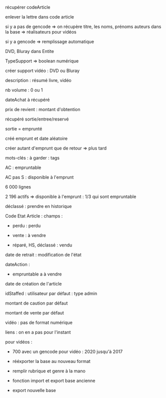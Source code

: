 récupérer codeArticle

enlever la lettre dans code article

si y a pas de gencode => on récupère titre, les noms, prénoms auteurs dans la base => réalisateurs pour vidéos

si y a gencode => remplissage automatique



DVD, Bluray dans Entite

TypeSupport => boolean numérique

créer support vidéo : DVD ou Bluray

description : résumé livre, vidéo

nb volume : 0 ou 1

dateAchat à récupéré

prix de revient : montant d'obtention

récupéré sortie/entree/reservé

sortie = emprunté

créé emprunt et date aléatoire



créer autant d'emprunt que de retour => plus tard



mots-clés : à garder : tags

AC : empruntable

AC pas S : disponible à l'emprunt

6 000 lignes

2 196 actifs => disponible à l'emprunt : 1/3 qui sont empruntable

déclassé : prendre en historique

Code Etat Article : champs :

- perdu : perdu

- vente : à vendre

- réparé, HS, déclassé : vendu

date de retrait : modification de l'état

dateAction :

- empruntable a à vendre





date de création de l'article

idStaffed : utilisateur par défaut : type admin

montant de caution par défaut

montant de vente par défaut

vidéo : pas de format numérique

liens : on en a pas pour l'instant



pour vidéos :

- 700 avec un gencode pour vidéo : 2020 jusqu'à 2017



- rééxporter la base au nouveau format

- remplir rubrique et genre à la mano



- fonction import et export base ancienne

- export nouvelle base




